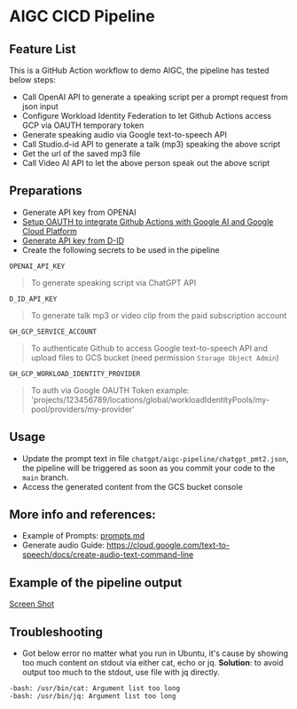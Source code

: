 # AIGC CICD Pipeline

## Feature List
 
This is a GitHub Action workflow to demo AIGC, the pipeline has tested below steps:
* Call OpenAI API to generate a speaking script per a prompt request from json input
* Configure Workload Identity Federation to let Github Actions access GCP via OAUTH temporary token
* Generate speaking audio via Google text-to-speech API
* Call Studio.d-id API to generate a talk (mp3) speaking the above script
* Get the url of the saved mp3 file
* Call Video AI API to let the above person speak out the above script

## Preparations
* Generate API key from OPENAI
* [Setup OAUTH to integrate Github Actions with Google AI and Google Cloud Platform](https://github.com/marketplace/actions/authenticate-to-google-cloud#setup)
* [Generate API key from D-ID](https://d-id.readme.io/reference/basic-authentication)
* Create the following secrets to be used in the pipeline

`OPENAI_API_KEY`
> To generate speaking script via ChatGPT API 

`D_ID_API_KEY`
> To generate talk mp3 or video clip from the paid subscription account

`GH_GCP_SERVICE_ACCOUNT`
> To authenticate Github to access Google text-to-speech API and upload files to GCS bucket (need permission `Storage Object Admin`)

`GH_GCP_WORKLOAD_IDENTITY_PROVIDER`
> To auth via Google OAUTH Token
> example: 'projects/123456789/locations/global/workloadIdentityPools/my-pool/providers/my-provider'

## Usage
* Update the prompt text in file `chatgpt/aigc-pipeline/chatgpt_pmt2.json`, the pipeline will be triggered as soon as you commit your code to the `main` branch.
* Access the generated content from the GCS bucket console

## More info and references:
* Example of Prompts: [prompts.md](./prompts.md)
* Generate audio Guide: https://cloud.google.com/text-to-speech/docs/create-audio-text-command-line

## Example of the pipeline output
[Screen Shot](./SCR-20230307-n6x.png)

## Troubleshooting

* Got below error no matter what you run in Ubuntu, it's cause by showing too much content on stdout via either cat, echo or jq.
**Solution**: to avoid output too much to the stdout, use file with jq directly. 
```
-bash: /usr/bin/cat: Argument list too long
-bash: /usr/bin/jq: Argument list too long
``` 